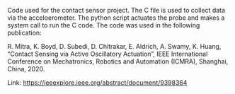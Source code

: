 Code used for the contact sensor project. The C file is used to collect data via the acceloerometer. The python script actuates the probe and makes a system call to run the C code. The code was used in the following publication: 

R. Mitra, K. Boyd, D. Subedi, D. Chitrakar, E. Aldrich, A. Swamy, K. Huang, “Contact Sensing via Active Oscillatory Actuation”, IEEE International Conference on Mechatronics, Robotics and Automation (ICMRA), Shanghai, China, 2020.

Link: https://ieeexplore.ieee.org/abstract/document/9398364


